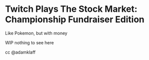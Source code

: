 Twitch Plays The Stock Market: Championship Fundraiser Edition
==============================================================

Like Pokemon, but with money

WIP nothing to see here

cc @adamklaff


